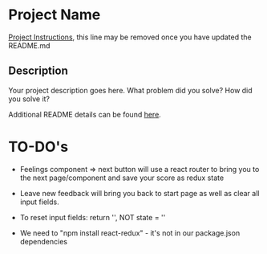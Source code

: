 # Project Name

[Project Instructions](./INSTRUCTIONS.md), this line may be removed once you have updated the README.md

## Description

Your project description goes here. What problem did you solve? How did you solve it?

Additional README details can be found [here](https://github.com/PrimeAcademy/readme-template/blob/master/README.md).

# TO-DO's
- Feelings component => next button will use a react router to bring you to the next page/component and save your score as redux state

- Leave new feedback will bring you back to start page as well as clear all input fields.
- To reset input fields: return '', NOT state = ''
- We need to "npm install react-redux" - it's not in our package.json dependencies
